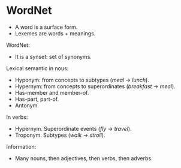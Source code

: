 # WordNet

* A word is a surface form.
* Lexemes are words + meanings.

WordNet:
* It is a synset: set of synonyms.

Lexical semantic in nous:
* Hyponym: from concepts to subtypes (_meal_ → _lunch_).
* Hypernym: from concepts to superordinates (_breakfast_ → _meal_).
* Has-member and member-of.
* Has-part, part-of.
* Antonym.

In verbs:
* Hypernym. Superordinate events (_fly_ → _travel_).
* Troponym. Subtypes (_walk_ → _stroll_).

Information:
* Many nouns, then adjectives, then verbs, then adverbs.
